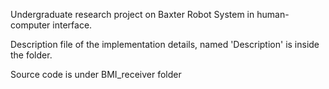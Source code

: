 Undergraduate research project on Baxter Robot System in human-computer interface. 

Description file of the implementation details, named 'Description' is inside the folder.

Source code is under BMI_receiver folder
